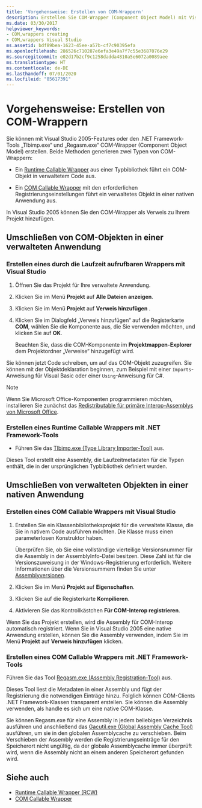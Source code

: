```yaml
---
title: 'Vorgehensweise: Erstellen von COM-Wrappern'
description: Erstellen Sie COM-Wrapper (Component Object Model) mit Visual Studio- oder .NET-Tools („Tlbimp.exe“ und „Regasm.exe“). Beide Methoden generieren zwei Typen von COM-Wrappern.
ms.date: 03/30/2017
helpviewer_keywords:
- COM,wrappers creating
- COM,wrappers Visual Studio
ms.assetid: bdf89bea-1623-45ee-a57b-cf7c90395efa
ms.openlocfilehash: 286526c710287e6efa3e49a7f7c55e3687076e29
ms.sourcegitcommit: e02d17b2cf9c1258dadda4810a5e6072a0089aee
ms.translationtype: HT
ms.contentlocale: de-DE
ms.lasthandoff: 07/01/2020
ms.locfileid: "85617391"
---
```

# <a name="how-to-create-com-wrappers"></a>Vorgehensweise: Erstellen von COM-Wrappern

Sie können mit Visual Studio 2005-Features oder den .NET Framework-Tools „Tlbimp.exe“ und „Regasm.exe“ COM-Wrapper (Component Object Model) erstellen. Beide Methoden generieren zwei Typen von COM-Wrappern:

- Ein [Runtime Callable Wrapper](../../standard/native-interop/runtime-callable-wrapper.md) aus einer Typbibliothek führt ein COM-Objekt in verwaltetem Code aus.

- Ein [COM Callable Wrapper](../../standard/native-interop/com-callable-wrapper.md) mit den erforderlichen Registrierungseinstellungen führt ein verwaltetes Objekt in einer nativen Anwendung aus.

In Visual Studio 2005 können Sie den COM-Wrapper als Verweis zu Ihrem Projekt hinzufügen.

## <a name="wrap-com-objects-in-a-managed-application"></a>Umschließen von COM-Objekten in einer verwalteten Anwendung

### <a name="to-create-a-runtime-callable-wrapper-using-visual-studio"></a>Erstellen eines durch die Laufzeit aufrufbaren Wrappers mit Visual Studio

1. Öffnen Sie das Projekt für Ihre verwaltete Anwendung.

2. Klicken Sie im Menü **Projekt** auf **Alle Dateien anzeigen**.

3. Klicken Sie im Menü **Projekt** auf **Verweis hinzufügen** .

4. Klicken Sie im Dialogfeld „Verweis hinzufügen“ auf die Registerkarte **COM**, wählen Sie die Komponente aus, die Sie verwenden möchten, und klicken Sie auf **OK**.

     Beachten Sie, dass die COM-Komponente im **Projektmappen-Explorer** dem Projektordner „Verweise“ hinzugefügt wird.

Sie können jetzt Code schreiben, um auf das COM-Objekt zuzugreifen. Sie können mit der Objektdeklaration beginnen, zum Beispiel mit einer `Imports`-Anweisung für Visual Basic oder einer `Using`-Anweisung für C#.

> [!NOTE]
> Wenn Sie Microsoft Office-Komponenten programmieren möchten, installieren Sie zunächst das [Redistributable für primäre Interop-Assemblys von Microsoft Office](https://www.microsoft.com/Download/details.aspx?id=3508).
  
### <a name="to-create-a-runtime-callable-wrapper-using-net-framework-tools"></a>Erstellen eines Runtime Callable Wrappers mit .NET Framework-Tools  
  
- Führen Sie das [Tlbimp.exe (Type Library Importer-Tool)](../tools/tlbimp-exe-type-library-importer.md) aus.  
  
 Dieses Tool erstellt eine Assembly, die Laufzeitmetadaten für die Typen enthält, die in der ursprünglichen Typbibliothek definiert wurden.  
  
## <a name="wrap-managed-objects-in-a-native-application"></a>Umschließen von verwalteten Objekten in einer nativen Anwendung  
  
### <a name="to-create-a-com-callable-wrapper-using-visual-studio"></a>Erstellen eines COM Callable Wrappers mit Visual Studio  
  
1. Erstellen Sie ein Klassenbibliotheksprojekt für die verwaltete Klasse, die Sie in nativem Code ausführen möchten. Die Klasse muss einen parameterlosen Konstruktor haben.  
  
     Überprüfen Sie, ob Sie eine vollständige vierteilige Versionsnummer für die Assembly in der AssemblyInfo-Datei besitzen. Diese Zahl ist für die Versionszuweisung in der Windows-Registrierung erforderlich. Weitere Informationen über die Versionsummern finden Sie unter [Assemblyversionen](../../standard/assembly/versioning.md).  
  
2. Klicken Sie im Menü **Projekt** auf **Eigenschaften**.  
  
3. Klicken Sie auf die Registerkarte **Kompilieren**.  
  
4. Aktivieren Sie das Kontrollkästchen **Für COM-Interop registrieren**.  
  
 Wenn Sie das Projekt erstellen, wird die Assembly für COM-Interop automatisch registriert. Wenn Sie in Visual Studio 2005 eine native Anwendung erstellen, können Sie die Assembly verwenden, indem Sie im Menü **Projekt** auf **Verweis hinzufügen** klicken.  
  
### <a name="to-create-a-com-callable-wrapper-using-net-framework-tools"></a>Erstellen eines COM Callable Wrappers mit .NET Framework-Tools  
  
Führen Sie das Tool [Regasm.exe (Assembly Registration-Tool)](../tools/regasm-exe-assembly-registration-tool.md) aus.  
  
Dieses Tool liest die Metadaten in einer Assembly und fügt der Registrierung die notwendigen Einträge hinzu. Folglich können COM-Clients .NET Framework-Klassen transparent erstellen. Sie können die Assembly verwenden, als handle es sich um eine native COM-Klasse.  
  
Sie können Regasm.exe für eine Assembly in jedem beliebigen Verzeichnis ausführen und anschließend das [Gacutil.exe (Global Assembly Cache Tool)](../tools/gacutil-exe-gac-tool.md) ausführen, um sie in den globalen Assemblycache zu verschieben. Beim Verschieben der Assembly werden die Registrierungseinträge für den Speicherort nicht ungültig, da der globale Assemblycache immer überprüft wird, wenn die Assembly nicht an einem anderen Speicherort gefunden wird.  
  
## <a name="see-also"></a>Siehe auch

- [Runtime Callable Wrapper (RCW)](../../standard/native-interop/runtime-callable-wrapper.md)
- [COM Callable Wrapper](../../standard/native-interop/com-callable-wrapper.md)
